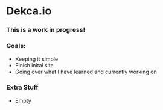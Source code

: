 # Dekca.io

### This is a work in progress!

### Goals:
+ Keeping it simple
+ Finish inital site
+ Going over what I have learned and currently working on

### Extra Stuff
+ Empty
